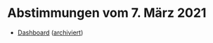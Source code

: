 # Abstimmungen vom 7. März 2021

* [Dashboard](https://www.watson.ch/schweiz/daten/213867493-abstimmungsresultate-7-maerz-alle-ergebnisse-des-abstimmungssonntags) ([archiviert](https://archive.is/my9lL))
